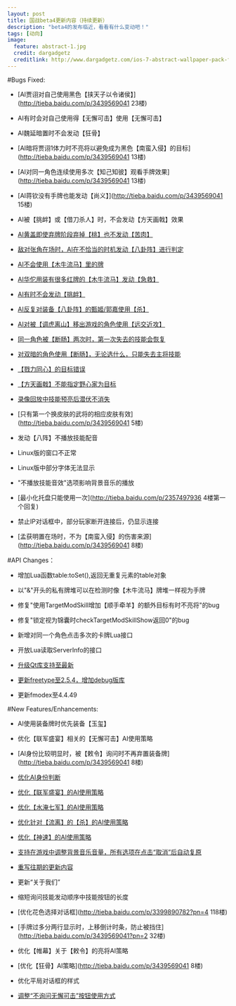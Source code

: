 ```yaml
---
layout: post
title: 国战beta4更新内容（持续更新）
description: "beta4的发布临近，看看有什么变动吧！"
tags: [动向]
image:
  feature: abstract-1.jpg
  credit: dargadgetz
  creditlink: http://www.dargadgetz.com/ios-7-abstract-wallpaper-pack-for-iphone-5-and-ipod-touch-retina/
---
```


#Bugs Fixed:

* [AI贾诩对自己使用黑色【挟天子以令诸侯】](http://tieba.baidu.com/p/3439569041 23楼)

* AI有时会对自己使用得【无懈可击】使用【无懈可击】
  
* AI魏延暗置时不会发动【狂骨】

* [AI暗将贾诩1体力时不亮将以避免成为黑色【南蛮入侵】的目标](http://tieba.baidu.com/p/3439569041 13楼)
  
* [AI对同一角色连续使用多次【知己知彼】观看手牌效果](http://tieba.baidu.com/p/3439569041 13楼)
  
* [AI蒋钦没有手牌也能发动【尚义】](http://tieba.baidu.com/p/3439569041 15楼)
  
* AI被【挑衅】或【借刀杀人】时，不会发动【方天画戟】效果
  
* [AI黄盖即使弃牌阶段弃掉【桃】也不发动【苦肉】](https://github.com/MogaraOrg/QSanguosha-For-Hegemony/issues/258)
  
* [敌对张角在场时，AI在不恰当的时机发动【八卦阵】进行判定](https://github.com/MogaraOrg/QSanguosha-For-Hegemony/issues/258)
  
* [AI不会使用【木牛流马】里的牌](https://github.com/MogaraOrg/QSanguosha-For-Hegemony/issues/258)
  
* [AI华佗用装有很多红牌的【木牛流马】发动【急救】](https://github.com/MogaraOrg/QSanguosha-For-Hegemony/issues/258)
  
* [AI有时不会发动【挑衅】](https://github.com/MogaraOrg/QSanguosha-For-Hegemony/issues/258)
  
* [AI反复对装备【八卦阵】的甄姬/郭嘉使用【杀】](https://github.com/MogaraOrg/QSanguosha-For-Hegemony/issues/258)
  
* [AI对被【调虎离山】移出游戏的角色使用【远交近攻】](https://github.com/MogaraOrg/QSanguosha-For-Hegemony/issues/258)
  
* [同一角色被【断肠】两次时，第一次失去的技能会恢复](https://github.com/MogaraOrg/QSanguosha-For-Hegemony/issues/279)
  
* [对双暗的角色使用【断肠】，无论选什么，只能失去主将技能](https://github.com/MogaraOrg/QSanguosha-For-Hegemony/issues/270)
  
* [【戮力同心】的目标错误](https://github.com/MogaraOrg/QSanguosha-For-Hegemony/issues/274)
  
* [【方天画戟】不能指定野心家为目标](https://github.com/MogaraOrg/QSanguosha-For-Hegemony/issues/275)
  
* [录像回放中技能预亮后潜伏不消失](https://github.com/MogaraOrg/QSanguosha-For-Hegemony/issues/272)
  
* [只有第一个换皮肤的武将的相应皮肤有效](http://tieba.baidu.com/p/3439569041 5楼)
  
* 发动【八阵】不播放技能配音
  
* Linux版的窗口不正常
  
* Linux版中部分字体无法显示
  
* "不播放技能音效"选项影响背景音乐的播放
  
* [最小化托盘只能使用一次](http://tieba.baidu.com/p/2357497936 4楼第一个回复)
  
* 禁止IP对话框中，部分玩家断开连接后，仍显示连接
  
* [孟获明置在场时，不为【南蛮入侵】的伤害来源](http://tieba.baidu.com/p/3439569041 8楼)
  
#API Changes：

* 增加Lua函数table:toSet(),返回无重复元素的table对象
  
* 以"&"开头的私有牌堆可以在检测时像【木牛流马】牌堆一样视为手牌
  
* 修复"使用TargetModSkill增加【顺手牵羊】的额外目标有时不亮将"的bug
  
* 修复"锁定视为锦囊时checkTargetModSkillShow返回0"的bug
  
* 新增对同一个角色点击多次的卡牌Lua接口
  
* 开放Lua读取ServerInfo的接口
  
* [升级Qt库支持至最新](5.4.0)
  
* [更新freetype至2.5.4，增加debug版库](OSX及Linux使用静态库)
  
* 更新fmodex至4.4.49
  
#New Features/Enhancements:

* AI使用装备牌时优先装备【玉玺】
  
* 优化【联军盛宴】相关的【无懈可击】AI使用策略
  
* [AI身份比较明显时，被【敕令】询问时不再弃置装备牌](http://tieba.baidu.com/p/3439569041 8楼)
  
* [优化AI身份判断](https://github.com/MogaraOrg/QSanguosha-For-Hegemony/issues/258)
  
* [优化【联军盛宴】的AI使用策略](https://github.com/MogaraOrg/QSanguosha-For-Hegemony/issues/258)
  
* [优化【水淹七军】的AI使用策略](https://github.com/MogaraOrg/QSanguosha-For-Hegemony/issues/258)
  
* [优化针对【流离】的【杀】的AI使用策略](https://github.com/MogaraOrg/QSanguosha-For-Hegemony/issues/258)
  
* [优化【神速】的AI使用策略](https://github.com/MogaraOrg/QSanguosha-For-Hegemony/issues/258)
  
* [支持在游戏中调整背景音乐音量，所有选项在点击“取消”后自动复原](https://github.com/MogaraOrg/QSanguosha-For-Hegemony/issues/278)
  
* [重写往期的更新内容](http://tieba.baidu.com/p/3450767214)
  
* 更新“关于我们”
  
* 缩短询问技能发动顺序中技能按钮的长度
  
* [优化花色选择对话框](http://tieba.baidu.com/p/3399890782?pn=4 118楼)
  
* [手牌过多分两行显示时，上移倒计时条，防止被挡住](http://tieba.baidu.com/p/3439569041?pn=2 32楼)
  
* 优化【帷幕】关于【敕令】的亮将AI策略
  
* [优化【狂骨】AI策略](http://tieba.baidu.com/p/3439569041 8楼)
  
* 优化平局对话框的样式
  
* [调整“不询问无懈可击”按钮使用方式](http://tieba.baidu.com/p/3399890782?pid=60513158733#60513158733)